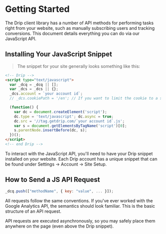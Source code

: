 # Getting Started

The Drip client library has a number of API methods for performing tasks right from your website, such as manually subscribing users and tracking conversions. This document details everything you can do via our JavaScript API.

## Installing Your JavaScript Snippet

> The snippet for your site generally looks something like this:

```html
<!-- Drip -->
<script type="text/javascript">
  var _dcq = _dcq || [];
  var _dcs = _dcs || {};
  _dcs.account = `your account id`;
  // _dcs.cookiePath = '/en'; // If you want to limit the cookie to a specific path.

  (function() {
    var dc = document.createElement('script');
    dc.type = 'text/javascript'; dc.async = true;
    dc.src = '//tag.getdrip.com/`your account id`.js';
    var s = document.getElementsByTagName('script')[0];
    s.parentNode.insertBefore(dc, s);
  })();
</script>
<!-- end Drip -->
```

To interact with the JavaScript API, you'll need to have your Drip snippet installed on your website. Each Drip account has a unique snippet that can be found under Settings → Account → Site Setup.

## How to Send a JS API Request

```javascript
_dcq.push(["methodName", { key: "value", ... }]);
```

All requests follow the same conventions. If you've ever worked with the Google Analytics API, the semantics should look familiar. This is the basic structure of an API request.

API requests are executed asynchronously, so you may safely place them anywhere on the page (even above the Drip snippet).
